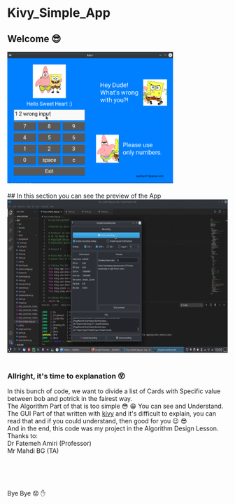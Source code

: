 # Kivy_Simple_App
## Welcome :sunglasses:

<img src="demo.png" alt="a demo pic of app" height="300">
<br />
<br />
## In this section you can see the preview of the App
<img src="demo.gif" height="350">
<br />
<br />

### Allright, it's time to explanation :dizzy_face:

In this bunch of code, we want to divide a list of Cards with Specific value between bob and potrick in the fairest way.
<br />
The Algorithm Part of that is too simple :flushed: :grin: You can see and Understand.
<br />
The GUI Part of that written with [kivy](https://kivy.org/#home) and it's difficult to explain, you can read that and if you could understand, then good for you :wink: :sunglasses:
<br />
And in the end, this code was my project in the Algorithm Design Lesson.
<br />
Thanks to:
<br />        Dr Fatemeh Amiri (Professor)
<br />        Mr Mahdi BG (TA)
 
 
 <br />
 <br />
 <br />
 
Bye Bye :worried: :hand:

<br />
